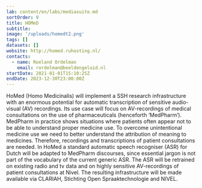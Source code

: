 ```yaml
---
lab: content/en/labs/mediasuite.md
sortOrder: 9
title: HOMeD
subtitle:
image: '/uploads/homedt2.png'
tags: []
datasets: []
website: http://homed.ruhosting.nl/
contacts:
  - name: Roeland Ordelman
    email: rordelman@beeldengeluid.nl
startDate: 2021-01-01T15:10:25Z
endDate: 2023-12-30T23:00:00Z
---
```


HoMed (Homo Medicinalis) will implement a SSH research infrastructure with an enormous potential for automatic transcription of sensitive audio-visual (AV) recordings. Its use case will focus on AV-recordings of medical consultations on the use of pharmaceuticals (henceforth ‘MedPharm’). MedPharm in practice shows situations where patients often appear not to be able to understand proper medicine use. To overcome unintentional medicine use we need to better understand the attribution of meaning to medicines. Therefore, recordings and transcriptions of patient consultations are needed. In HoMed a standard automatic speech recogniser (ASR) for Dutch will be adapted to MedPharm discourses, since essential jargon is not part of the vocabulary of the current generic ASR. The ASR will be retrained on existing radio and tv data and on highly sensitive AV-recordings of patient consultations at Nivel. The resulting infrastructure will be made available via CLARIAH, Stichting Open Spraaktechnologie and NIVEL.
